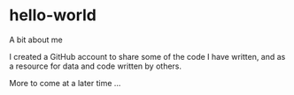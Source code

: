# hello-world
A bit about me

I created a GitHub account to share some of the code I have written, and as a resource for data and code written by others.

More to come at a later time ...
